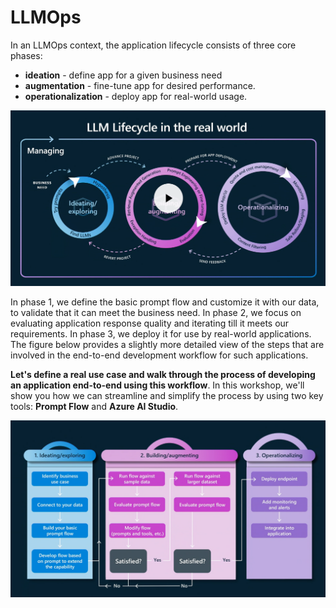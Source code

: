 # LLMOps


In an LLMOps context, the application lifecycle  consists of three core phases:

 - **ideation** - define app for a given business need
 - **augmentation** - fine-tune app for desired performance.
 - **operationalization** - deploy app for real-world usage.

![LLM Lifecycle Stage Flows](../img/concepts/02-llm-lifecycle.png)

In phase 1, we define the basic prompt flow and customize it with our data, to validate that it can meet the business need. In phase 2, we focus on evaluating application response quality and iterating till it meets our requirements. In phase 3, we deploy it for use by real-world applications.
The figure below provides a slightly more detailed view of the steps that are involved in the end-to-end development workflow for such applications.

**Let's define a real use case and walk through the process of developing an application end-to-end using this workflow**. In this workshop, we'll show you how we can streamline and simplify the process by using two key tools: **Prompt Flow** and **Azure AI Studio**.

![LLM Stage Flows](../img/concepts/03-llm-stage-flows.png)

